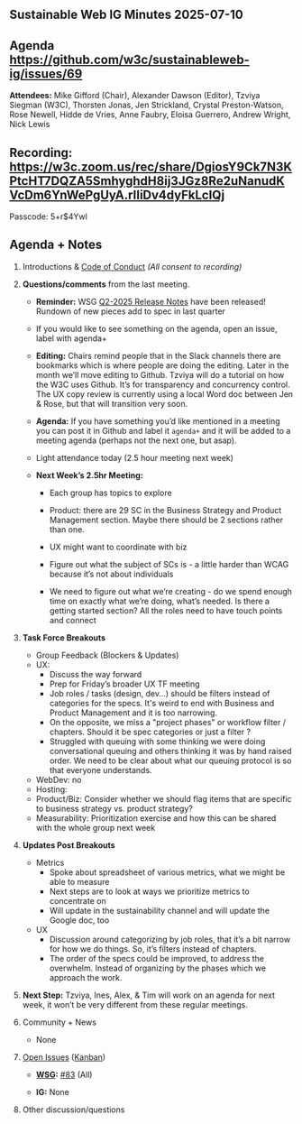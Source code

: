## Sustainable Web IG Minutes 2025-07-10

## Agenda https://github.com/w3c/sustainableweb-ig/issues/69

**Attendees:** Mike Gifford (Chair), Alexander Dawson (Editor), Tzviya Siegman (W3C), Thorsten Jonas, Jen Strickland, Crystal Preston-Watson, Rose Newell, Hidde de Vries, Anne Faubry, Eloisa Guerrero, Andrew Wright, Nick Lewis


## Recording: https://w3c.zoom.us/rec/share/DgiosY9Ck7N3KPtcHT7DQZA5SmhyghdH8ij3JGz8Re2uNanudKVcDm6YnWePgUyA.rIIiDv4dyFkLcIQj 
Passcode: 5+r$4YwI


## Agenda + Notes

1. Introductions & [Code of Conduct](https://www.w3.org/policies/code-of-conduct/)
_(All consent to recording)_

2. **Questions/comments** from the last meeting.
   - **Reminder:** WSG [Q2-2025 Release Notes](https://github.com/w3c/sustainableweb-wsg/releases) have been released! Rundown of new pieces add to spec in last quarter

   - If you would like to see something on the agenda, open an issue, label with agenda+

   - **Editing:** Chairs remind people that in the Slack channels there are bookmarks which is where people are doing the editing. Later in the month we’ll move editing to Github. Tzviya will do a tutorial on how the W3C uses Github. It’s for transparency and concurrency control. The UX copy review is currently using a local Word doc between Jen & Rose, but that will transition very soon.

   - **Agenda:** If you have something you’d like mentioned in a meeting you can post it in Github and label it `agenda+` and it will be added to a meeting agenda (perhaps not the next one, but asap).

   - Light attendance today (2.5 hour meeting next week)

   - **Next Week’s 2.5hr Meeting:**

     - Each group has topics to explore

     - Product: there are 29 SC in the Business Strategy and Product Management section. Maybe there should be 2 sections rather than one.

     - UX might want to coordinate with biz

     - Figure out what the subject of SCs is - a little harder than WCAG because it’s not about individuals

     - We need to figure out what we’re creating - do we spend enough time on exactly what we’re doing, what’s needed. Is there a getting started section? All the roles need to have touch points and connect

3. **Task Force Breakouts**

   - Group Feedback (Blockers & Updates)
   - UX:
     - Discuss the way forward
     - Prep for Friday’s broader UX TF meeting
     - Job roles / tasks (design, dev…) should be filters instead of categories for the specs. It's weird to end with Business and Product Management and it is too narrowing.
     - On the opposite, we miss a "project phases" or workflow filter / chapters. Should it be spec categories or just a filter ?
     - Struggled with queuing with some thinking we were doing conversational queuing and others thinking it was by hand raised order. We need to be clear about what our queuing protocol is so that everyone understands.
   - WebDev: no
   - Hosting:
   - Product/Biz: Consider whether we should flag items that are specific to business strategy vs. product strategy?
   - Measurability: Prioritization exercise and how this can be shared with the whole group next week
4. **Updates Post Breakouts**
   - Metrics
     - Spoke about spreadsheet of various metrics, what we might be able to measure
     - Next steps are to look at ways we prioritize metrics to concentrate on
     - Will update in the sustainability channel and will update the Google doc, too
   - UX
     - Discussion around categorizing by job roles, that it’s a bit narrow for how we do things. So, it’s filters instead of chapters.
     - The order of the specs could be improved, to address the overwhelm. Instead of organizing by the phases which we approach the work.

5. **Next Step:** Tzviya, Ines, Alex, & Tim will work on an agenda for next week, it won’t be very different from these regular meetings.

6. Community + News

   - None

7. [Open Issues](https://github.com/w3c/sustainableweb-ig/issues) ([Kanban](https://github.com/orgs/w3c/projects/198))

   - [**WSG**](https://github.com/w3c/sustainableweb-wsg)**:** [#83](https://github.com/w3c/sustainableweb-wsg/issues/83) (All)

   - **IG:** None

8. Other discussion/questions
